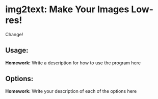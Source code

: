 # img2text: Make Your Images Low-res!
Change!
## Usage:
**Homework:** Write a description for how to use the program here

## Options:
**Homework:** Write your description of each of the options here
